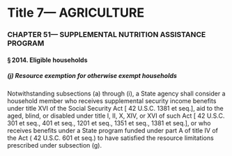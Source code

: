 
# Title 7— AGRICULTURE
### CHAPTER 51— SUPPLEMENTAL NUTRITION ASSISTANCE PROGRAM
#### § 2014. Eligible households
##### (j) Resource exemption for otherwise exempt households

Notwithstanding subsections (a) through (i), a State agency shall consider a household member who receives supplemental security income benefits under title XVI of the Social Security Act [ 42 U.S.C. 1381 et seq.], aid to the aged, blind, or disabled under title I, II, X, XIV, or XVI of such Act [ 42 U.S.C. 301 et seq., 401 et seq., 1201 et seq., 1351 et seq., 1381 et seq.], or who receives benefits under a State program funded under part A of title IV of the Act ( 42 U.S.C. 601 et seq.) to have satisfied the resource limitations prescribed under subsection (g).

